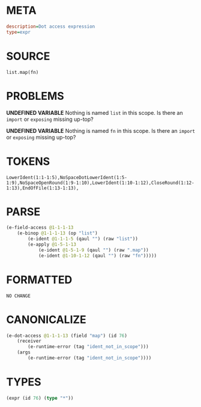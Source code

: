 # META
~~~ini
description=Dot access expression
type=expr
~~~
# SOURCE
~~~roc
list.map(fn)
~~~
# PROBLEMS
**UNDEFINED VARIABLE**
Nothing is named `list` in this scope.
Is there an `import` or `exposing` missing up-top?

**UNDEFINED VARIABLE**
Nothing is named `fn` in this scope.
Is there an `import` or `exposing` missing up-top?

# TOKENS
~~~zig
LowerIdent(1:1-1:5),NoSpaceDotLowerIdent(1:5-1:9),NoSpaceOpenRound(1:9-1:10),LowerIdent(1:10-1:12),CloseRound(1:12-1:13),EndOfFile(1:13-1:13),
~~~
# PARSE
~~~clojure
(e-field-access @1-1-1-13
	(e-binop @1-1-1-13 (op "list")
		(e-ident @1-1-1-5 (qaul "") (raw "list"))
		(e-apply @1-5-1-13
			(e-ident @1-5-1-9 (qaul "") (raw ".map"))
			(e-ident @1-10-1-12 (qaul "") (raw "fn")))))
~~~
# FORMATTED
~~~roc
NO CHANGE
~~~
# CANONICALIZE
~~~clojure
(e-dot-access @1-1-1-13 (field "map") (id 76)
	(receiver
		(e-runtime-error (tag "ident_not_in_scope")))
	(args
		(e-runtime-error (tag "ident_not_in_scope"))))
~~~
# TYPES
~~~clojure
(expr (id 76) (type "*"))
~~~